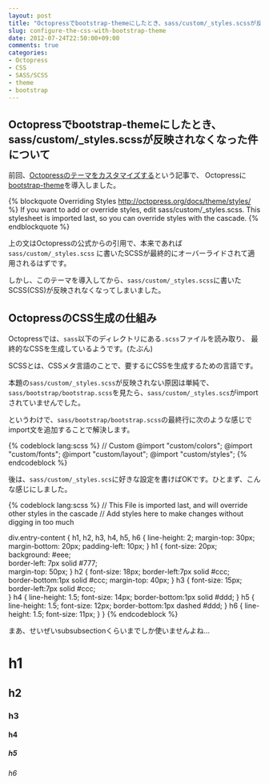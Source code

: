 ```yaml
---
layout: post
title: "Octopressでbootstrap-themeにしたとき、sass/custom/_styles.scssが反映されなくなった件について"
slug: configure-the-css-with-bootstrap-theme
date: 2012-07-24T22:50:00+09:00
comments: true
categories: 
- Octopress
- CSS
- SASS/SCSS
- theme
- bootstrap
---
```


## Octopressでbootstrap-themeにしたとき、sass/custom/_styles.scssが反映されなくなった件について

前回、[Octopressのテーマをカスタマイズする](http://gam0022.net/blog/2012/07/21/use-bootstrap-theme/)という記事で、
Octopressに[bootstrap-theme](https://github.com/bkutil/bootstrap-theme)を導入しました。

{% blockquote Overriding Styles http://octopress.org/docs/theme/styles/ %}
If you want to add or override styles, edit sass/custom/_styles.scss. This stylesheet is imported last, so you can override styles with the cascade.
{% endblockquote %}

上の文はOctopressの公式からの引用で、本来であれば`sass/custom/_styles.scss`
に書いたSCSSが最終的にオーバーライドされて適用されるはずです。

しかし、このテーマを導入してから、`sass/custom/_styles.scss`に書いたSCSS(CSS)が反映されなくなってしまいました。

## OctopressのCSS生成の仕組み

Octopressでは、`sass`以下のディレクトリにある`.scss`ファイルを読み取り、
最終的なCSSを生成しているようです。(たぶん)

SCSSとは、CSSメタ言語のことで、要するにCSSを生成するための言語です。

本題の`sass/custom/_styles.scss`が反映されない原因は単純で、
`sass/bootstrap/bootstrap.scss`を見たら、`sass/custom/_styles.scs`がimportされていませんでした。

というわけで、`sass/bootstrap/bootstrap.scss`の最終行に次のような感じでimport文を追加することで解決します。

{% codeblock lang:scss %}
// Custom
@import "custom/colors";
@import "custom/fonts";
@import "custom/layout";
@import "custom/styles";
{% endcodeblock %}

後は、`sass/custom/_styles.scs`に好きな設定を書けばOKです。ひとまず、こんな感じにしました。

{% codeblock lang:scss %}
// This File is imported last, and will override other styles in the cascade
// Add styles here to make changes without digging in too much

div.entry-content {
	h1, h2, h3, h4, h5, h6 {
		line-height: 2;
		margin-top: 30px;
		margin-bottom: 20px;
		padding-left: 10px;
	}
	h1 {
		font-size: 20px;
		background: #eee;  
		border-left: 7px solid #777;  
		margin-top: 50px;
	}
	h2 {
		font-size: 18px;
		border-left:7px solid #ccc;  
		border-bottom:1px solid #ccc;
		margin-top: 40px;
	}
	h3 {
		font-size: 15px;
		border-left:7px solid #ccc;  
	}
	h4 {
		line-height: 1.5;
		font-size: 14px;
		border-bottom:1px solid #ddd;
	}
	h5 {
		line-height: 1.5;
		font-size: 12px;
		border-bottom:1px dashed #ddd;
	}
	h6 {
		line-height: 1.5;
		font-size: 11px;
	}
}
{% endcodeblock %}

まあ、せいぜいsubsubsectionくらいまでしか使いませんよね…

# h1
## h2
### h3
#### h4
##### h5
###### h6
